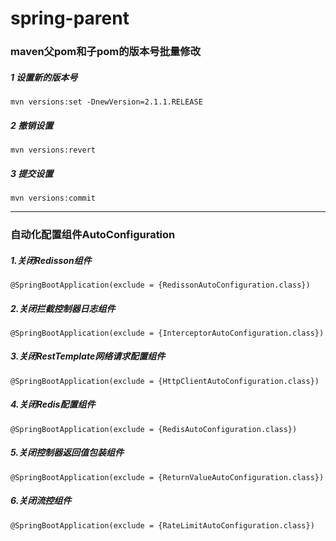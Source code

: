 # spring-parent
### maven父pom和子pom的版本号批量修改

##### 1 设置新的版本号

```
mvn versions:set -DnewVersion=2.1.1.RELEASE
```

##### 2 撤销设置

```
mvn versions:revert
```

##### 3 提交设置

```
mvn versions:commit
```
------
### 自动化配置组件AutoConfiguration
##### 1.关闭Redisson组件
```
@SpringBootApplication(exclude = {RedissonAutoConfiguration.class})
```

##### 2.关闭拦截控制器日志组件

```
@SpringBootApplication(exclude = {InterceptorAutoConfiguration.class})
```

##### 3.关闭RestTemplate网络请求配置组件

```
@SpringBootApplication(exclude = {HttpClientAutoConfiguration.class})
```

##### 4.关闭Redis配置组件

```
@SpringBootApplication(exclude = {RedisAutoConfiguration.class})
```

##### 5.关闭控制器返回值包装组件

```
@SpringBootApplication(exclude = {ReturnValueAutoConfiguration.class})
```

##### 6.关闭流控组件

```
@SpringBootApplication(exclude = {RateLimitAutoConfiguration.class})
```

